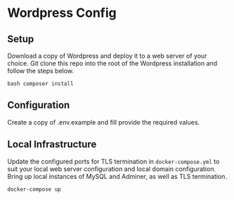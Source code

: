 # Wordpress Config

## Setup

Download a copy of Wordpress and deploy it to a web server of your choice. Git clone this repo into the root of the
Wordpress installation and follow the steps below.

`bash composer install`

## Configuration

Create a copy of .env.example and fill provide the required values.

## Local Infrastructure

Update the configured ports for TLS termination in `docker-compose.yml` to suit your local web server configuration and
local domain configuration. Bring up local instances of MySQL and Adminer, as well as TLS termination.

```bash
docker-compose up
```
